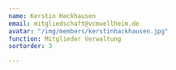 ```yaml
---
name: Kerstin Hackhausen
email: mitgliedschaft@vcmuellheim.de
avatar: "/img/members/kerstinhackhausen.jpg"
function: Mitglieder Verwaltung
sortorder: 3

---
```

